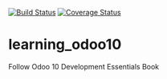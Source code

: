 [![Build Status](https://travis-ci.org/dnt83/learning_odoo10.svg?branch=master)](https://travis-ci.org/dnt83/learning_odoo10)
[![Coverage Status](https://coveralls.io/repos/github/dnt83/learning_odoo10/badge.svg?branch=master)](https://coveralls.io/github/dnt83/learning_odoo10?branch=master)

# learning_odoo10
Follow Odoo 10 Development Essentials Book
